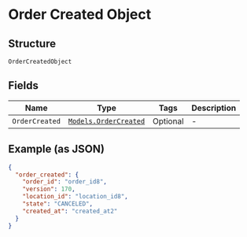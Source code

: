 
# Order Created Object

## Structure

`OrderCreatedObject`

## Fields

| Name | Type | Tags | Description |
|  --- | --- | --- | --- |
| `OrderCreated` | [`Models.OrderCreated`](/doc/models/order-created.md) | Optional | - |

## Example (as JSON)

```json
{
  "order_created": {
    "order_id": "order_id8",
    "version": 170,
    "location_id": "location_id8",
    "state": "CANCELED",
    "created_at": "created_at2"
  }
}
```

